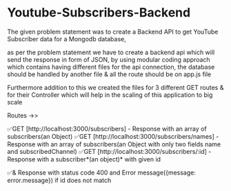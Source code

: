 # Youtube-Subscribers-Backend

The given problem statement was to create a Backend API to get YouTube Subscriber data for a Mongodb database, 

as per the problem statement we have to create a backend api which will send the response in form of JSON, by using modular coding approach which contains having different files for the api connection, the database should be handled by another file & all the route should be on app.js file

Furthermore addition to this we created the files for 3 different GET routes & for their Controller which will help in the scaling of this application to big scale

Routes ->>

✅GET [http://localhost:3000/subscribers] - Response with an array of subscribers(an Object)
✅GET [http://localhost:3000/subscribers/names] - Response with an array of subscribers(an Object with only two fields name and subscribedChannel)
✅GET [http://localhost:3000/subscribers/:id] - Response with a subscriber*(an object)* with given id

✅& Response with status code 400 and Error message({message: error.message}) if id does not match
